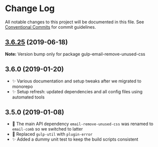 # Change Log

All notable changes to this project will be documented in this file.
See [Conventional Commits](https://conventionalcommits.org) for commit guidelines.

## [3.6.25](https://gitlab.com/codsen/codsen/compare/gulp-email-remove-unused-css@3.6.24...gulp-email-remove-unused-css@3.6.25) (2019-06-18)

**Note:** Version bump only for package gulp-email-remove-unused-css





## 3.6.0 (2019-01-20)

- ✨ Various documentation and setup tweaks after we migrated to monorepo
- ✨ Setup refresh: updated dependencies and all config files using automated tools

## 3.5.0 (2019-01-08)

- 🔧 The main API dependency `email-remove-unused-css` was renamed to `email-comb` so we switched to latter
- 🔧 Replaced `gulp-util` with `plugin-error`
- ✨ Added a dummy unit test to keep the build scripts consistent
